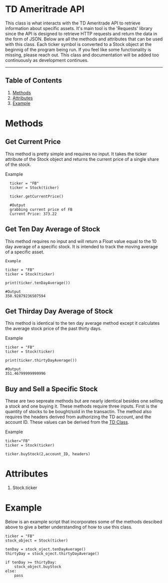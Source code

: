 # **TD Ameritrade API**
This class is what interacts with the TD Ameritrade API to retrieve information about specific assets. It's main tool is the 'Requests' library since the API is designed to retrieve HTTP requests and return the data in the form of JSON. Below are all the methods and attributes that can be used with this class. Each ticker symbol is converted to a Stock object at the beginnig of the program being run. If you feel like some functionality is missing, please reach out. This class and documentation will be added too continuously as development continues.

---

## Table of Contents
1. [Methods](#Methods)
2. [Attributes](#attributes)
3. [Example](#example-script)

# Methods

## Get Current Price
   This method is pretty simple and requires no input. It takes the ticker attribute of the Stock object and returns the current price of a single share of the stock. 

   Example 
 ```
   ticker = "FB"
   ticker = Stock(ticker)

   ticker.getCurrentPrice()

   #Output
   grabbing current price of FB
   Current Price: 373.22
   ```

## Get Ten Day Average of Stock
This method requires no input and will return a Float value equal to the 10 day average of a specific stock. It is intended to track the moving average of a specific asset.

    Example
    
    ticker = "FB"
    ticker = Stock(ticker)

    print(ticker.tenDayAverage())

    #Output
    350.92879236507594
    

## Get Thirday Day Average of Stock
This method is identical to the ten day average method except it calculates the average stock price of the past thirty days.

Example
```
ticker = "FB"
ticker = Stock(ticker)

print(ticker.thirtyDayAverage())

#Output
351.46799999999996
```

## Buy and Sell a Specific Stock
These are two sepreate methods but are nearly identical besides one selling a stock and one buying it. These methods require three inputs. First is the quantity of stocks to be bought/sold in the transactin. The method also requires the headers derived from authorizing the TD account, and the account ID. These values can be derived from the [TD Class](TD_Class.md).

Example
```
ticker="FB"
ticker = Stock(ticker)

ticker.buyStock(2,account_ID, headers)
```

# Attributes
1. Stock.ticker
   
# Example
Below is an example script that incorporates some of the methods descibed above to give a better understanding of how to use this class.

```
ticker = "FB"
stock_object = Stock(ticker)

tenDay = stock_oject.tenDayAverage()
thirtyDay = stock_oject.thirtyDayAverage()

if tenDay >= thirtyDay:
    stock_object.buyStock
else:
    pass
```